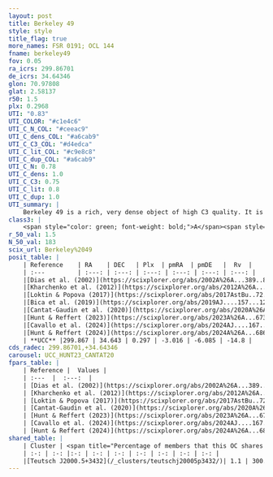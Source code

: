 ```yaml
---
layout: post
title: Berkeley 49
style: style
title_flag: true
more_names: FSR 0191; OCL 144
fname: berkeley49
fov: 0.05
ra_icrs: 299.86701
de_icrs: 34.64346
glon: 70.97808
glat: 2.58137
r50: 1.5
plx: 0.2968
UTI: "0.83"
UTI_COLOR: "#c1e4c6"
UTI_C_N_COL: "#ceeac9"
UTI_C_dens_COL: "#a6cab9"
UTI_C_C3_COL: "#d4edca"
UTI_C_lit_COL: "#c9e8c8"
UTI_C_dup_COL: "#a6cab9"
UTI_C_N: 0.78
UTI_C_dens: 1.0
UTI_C_C3: 0.75
UTI_C_lit: 0.8
UTI_C_dup: 1.0
UTI_summary: |
    Berkeley 49 is a rich, very dense object of high C3 quality. It is well-studied in the literature. This object shares a very small percentage of members with a later reported entry.
class3: |
    <span style="color: green; font-weight: bold;">A</span><span style="color: #FFC300; font-weight: bold;">B</span>
r_50_val: 1.5
N_50_val: 183
scix_url: Berkeley%2049
posit_table: |
    | Reference    | RA    | DEC   | Plx  | pmRA  | pmDE   |  Rv  |
    | :---         | :---: | :---: | :---: | :---: | :---: | :---: |
    |[Dias et al. (2002)](https://scixplorer.org/abs/2002A%26A...389..871D) | 299.875 | 34.642 | -- | -2.9 | -3.3 | -- |
    |[Kharchenko et al. (2012)](https://scixplorer.org/abs/2012A%26A...543A.156K) | 299.873 | 34.645 | -- | -2.9 | -3.3 | -- |
    |[Loktin & Popova (2017)](https://scixplorer.org/abs/2017AstBu..72..257L) | 299.865 | 34.652 | -- | -3.888 | -3.645 | -- |
    |[Bica et al. (2019)](https://scixplorer.org/abs/2019AJ....157...12B) | 299.871 | 34.645 | -- | -- | -- | -- |
    |[Cantat-Gaudin et al. (2020)](https://scixplorer.org/abs/2020A%26A...640A...1C) | 299.872 | 34.643 | 0.286 | -2.995 | -6.095 | -- |
    |[Hunt & Reffert (2023)](https://scixplorer.org/abs/2023A%26A...673A.114H) | 299.869 | 34.643 | 0.303 | -3.024 | -6.082 | -20.271 |
    |[Cavallo et al. (2024)](https://scixplorer.org/abs/2024AJ....167...12C) | 299.868 | 34.629 | 0.306 | -- | -- | -- |
    |[Hunt & Reffert (2024)](https://scixplorer.org/abs/2024A%26A...686A..42H) | 299.869 | 34.643 | 0.303 | -3.024 | -6.082 | -20.271 |
    | **UCC** |299.867 | 34.643 | 0.297 | -3.016 | -6.085 | -14.8 | 
cds_radec: 299.86701,+34.64346
carousel: UCC_HUNT23_CANTAT20
fpars_table: |
    | Reference |  Values |
    | :---  |  :---:  |
    | [Dias et al. (2002)](https://scixplorer.org/abs/2002A%26A...389..871D) | `E(B-V)=1.18, Dist=2090.0, Age=8.9` |
    | [Kharchenko et al. (2012)](https://scixplorer.org/abs/2012A%26A...543A.156K) | `e_bv=1.228, distance=2296, log_age=8.46` |
    | [Loktin & Popova (2017)](https://scixplorer.org/abs/2017AstBu..72..257L) | `E(B-V)=1.059, Dmod=12.888, logt=8.71` |
    | [Cantat-Gaudin et al. (2020)](https://scixplorer.org/abs/2020A%26A...640A...1C) | `AVNN=3.24, DMNN=12.41, AgeNN=8.41` |
    | [Hunt & Reffert (2023)](https://scixplorer.org/abs/2023A%26A...673A.114H) | `AV50=4.124, diffAV50=2.699, MOD50=12.355, logAge50=8.042` |
    | [Cavallo et al. (2024)](https://scixplorer.org/abs/2024AJ....167...12C) | `AV50=4.22, dMod50=12.64, logAge50=7.8, [Fe/H]50=0.09` |
    | [Hunt & Reffert (2024)](https://scixplorer.org/abs/2024A%26A...686A..42H) | `MassJ=2007.66` |
shared_table: |
    | Cluster | <span title="Percentage of members that this OC shares with the ones listed">%</span>   | RA   | DEC   | Plx   | pmRA  | pmDE  | Rv | UTI |
    | :-: | :-: |:-: | :-: | :-: | :-: | :-: | :-: | :-: |
    |[Teutsch J2000.5+3432](/_clusters/teutschj20005p3432/)| 1.1 | 300.14 | 34.54 | 0.24 | -2.61 | -6.31 | -28.5 |0.24 |
---
```


